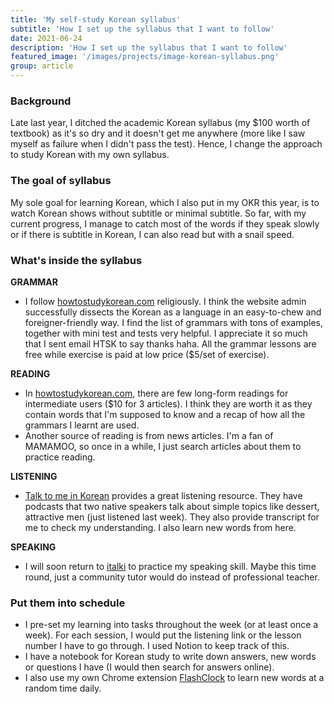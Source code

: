 ```yaml
---
title: 'My self-study Korean syllabus'
subtitle: 'How I set up the syllabus that I want to follow'
date: 2021-06-24
description: 'How I set up the syllabus that I want to follow'
featured_image: '/images/projects/image-korean-syllabus.png'
group: article
---
```


### Background
Late last year, I ditched the academic Korean syllabus (my $100 worth of textbook) as it's so dry and it doesn't get me anywhere (more like I saw myself as failure when I didn't pass the test). Hence, I change the approach to study Korean with my own syllabus.

### The goal of syllabus
My sole goal for learning Korean, which I also put in my OKR this year, is to watch Korean shows without subtitle or minimal subtitle. So far, with my current progress, I manage to catch most of the words if they speak slowly or if there is subtitle in Korean, I can also read but with a snail speed.

### What's inside the syllabus

**GRAMMAR**
* I follow [howtostudykorean.com](https://www.howtostudykorean.com/) religiously. I think the website admin successfully dissects the Korean as a language in an easy-to-chew and foreigner-friendly way. I find the list of grammars with tons of examples, together with mini test and tests very helpful. I appreciate it so much that I sent email HTSK to say thanks haha. All the grammar lessons are free while exercise is paid at low price ($5/set of exercise).

**READING**

* In [howtostudykorean.com](https://www.howtostudykorean.com/), there are few long-form readings for intermediate users ($10 for 3 articles). I think they are worth it as they contain words that I'm supposed to know and a recap of how all the grammars I learnt are used.
* Another source of reading is from news articles. I'm a fan of MAMAMOO, so once in a while, I just search articles about them to practice reading.

**LISTENING**
* [Talk to me in Korean](https://talktomeinkorean.com/) provides a great listening resource. They have podcasts that two native speakers talk about simple topics like dessert, attractive men (just listened last week). They also provide transcript for me to check my understanding. I also learn new words from here.

**SPEAKING**
* I will soon return to [italki](italki.com) to practice my speaking skill. Maybe this time round, just a community tutor would do instead of professional teacher.

### Put them into schedule
* I pre-set my learning into tasks throughout the week (or at least once a week). For each session, I would put the listening link or the lesson number I have to go through. I used Notion to keep track of this.
* I have a notebook for Korean study to write down answers, new words or questions I have (I would then search for answers online).
* I also use my own Chrome extension [FlashClock](https://chrome.google.com/webstore/detail/flashclock/dehcldpkcigaidfgekgadmpgepmfjfoj?hl=en) to learn new words at a random time daily.
